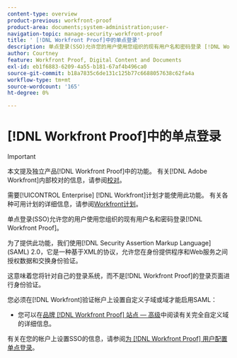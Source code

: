 ```yaml
---
content-type: overview
product-previous: workfront-proof
product-area: documents;system-administration;user-
navigation-topic: manage-security-workfront-proof
title: ' [!DNL Workfront Proof]中的单点登录'
description: 单点登录(SSO)允许您的用户使用您组织的现有用户名和密码登录 [!DNL Workfront Proof] 。
author: Courtney
feature: Workfront Proof, Digital Content and Documents
exl-id: eb1f6883-6209-4a55-b181-67af4b496ca0
source-git-commit: b18a7835c6de131c125b77c6688057638c62fa4a
workflow-type: tm+mt
source-wordcount: '165'
ht-degree: 0%

---
```


# [!DNL Workfront Proof]中的单点登录

>[!IMPORTANT]
>
>本文提及独立产品[!DNL Workfront Proof]中的功能。 有关[!DNL Adobe Workfront]内部校对的信息，请参阅[校对](../../../review-and-approve-work/proofing/proofing.md)。

需要[!UICONTROL Enterprise] [!DNL Workfront]计划才能使用此功能。 有关各种可用计划的详细信息，请参阅[Workfront计划](https://business.adobe.com/products/workfront/pricing.html)。

单点登录(SSO)允许您的用户使用您组织的现有用户名和密码登录[!DNL Workfront Proof]。

为了提供此功能，我们使用[!DNL Security Assertion Markup Language] (SAML) 2.0，它是一种基于XML的协议，允许您在身份提供程序和Web服务之间授权数据和交换身份验证。

这意味着您将针对自己的登录系统，而不是[!DNL Workfront Proof]的登录页面进行身份验证。

您必须在[!DNL Workfront]验证帐户上设置自定义子域或域才能启用SAML：

<!--* Custom sub-domains are free to set up. See our [Configure a branded domain in Workfront Proof](../../../workfront-proof/wp-acct-admin/branding/configure-branded-domain-in-wp.md) for more information.-->
* 您可以在[品牌 [!DNL Workfront Proof] 站点 — 高级](../../../workfront-proof/wp-acct-admin/branding/brand-wp-site-advanced.md)中阅读有关完全自定义域的详细信息。

有关在您的帐户上设置SSO的信息，请参阅[为 [!DNL Workfront Proof] 用户配置单点登录](../../../workfront-proof/wp-acct-admin/account-settings/configure-sso-for-wp-users.md)。

